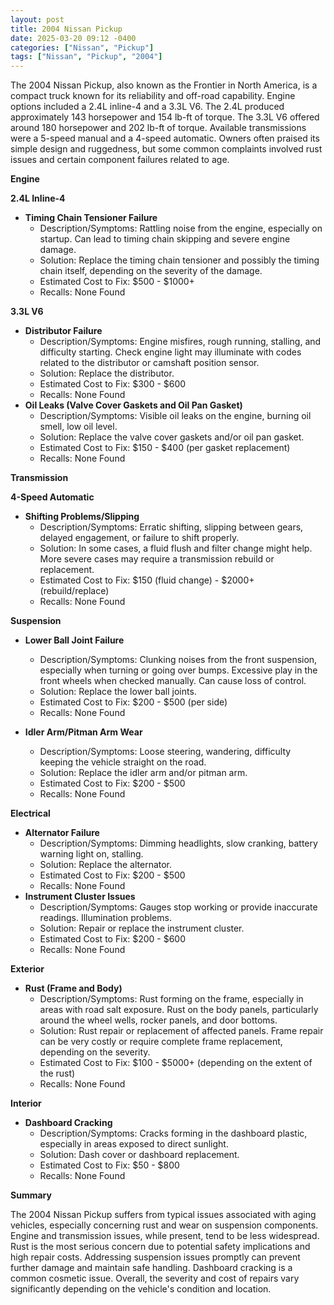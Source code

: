 ```yaml
---
layout: post
title: 2004 Nissan Pickup
date: 2025-03-20 09:12 -0400
categories: ["Nissan", "Pickup"]
tags: ["Nissan", "Pickup", "2004"]
---
```

The 2004 Nissan Pickup, also known as the Frontier in North America, is a compact truck known for its reliability and off-road capability. Engine options included a 2.4L inline-4 and a 3.3L V6. The 2.4L produced approximately 143 horsepower and 154 lb-ft of torque. The 3.3L V6 offered around 180 horsepower and 202 lb-ft of torque. Available transmissions were a 5-speed manual and a 4-speed automatic. Owners often praised its simple design and ruggedness, but some common complaints involved rust issues and certain component failures related to age.

**Engine**

**2.4L Inline-4**
*   **Timing Chain Tensioner Failure**
    *   Description/Symptoms: Rattling noise from the engine, especially on startup. Can lead to timing chain skipping and severe engine damage.
    *   Solution: Replace the timing chain tensioner and possibly the timing chain itself, depending on the severity of the damage.
    *   Estimated Cost to Fix: $500 - $1000+
    *   Recalls: None Found

**3.3L V6**
*   **Distributor Failure**
    *   Description/Symptoms: Engine misfires, rough running, stalling, and difficulty starting. Check engine light may illuminate with codes related to the distributor or camshaft position sensor.
    *   Solution: Replace the distributor.
    *   Estimated Cost to Fix: $300 - $600
    *   Recalls: None Found
*   **Oil Leaks (Valve Cover Gaskets and Oil Pan Gasket)**
    *   Description/Symptoms: Visible oil leaks on the engine, burning oil smell, low oil level.
    *   Solution: Replace the valve cover gaskets and/or oil pan gasket.
    *   Estimated Cost to Fix: $150 - $400 (per gasket replacement)
    *   Recalls: None Found

**Transmission**

**4-Speed Automatic**
*   **Shifting Problems/Slipping**
    *   Description/Symptoms: Erratic shifting, slipping between gears, delayed engagement, or failure to shift properly.
    *   Solution: In some cases, a fluid flush and filter change might help. More severe cases may require a transmission rebuild or replacement.
    *   Estimated Cost to Fix: $150 (fluid change) - $2000+ (rebuild/replace)
    *   Recalls: None Found

**Suspension**

*   **Lower Ball Joint Failure**
    *   Description/Symptoms: Clunking noises from the front suspension, especially when turning or going over bumps. Excessive play in the front wheels when checked manually. Can cause loss of control.
    *   Solution: Replace the lower ball joints.
    *   Estimated Cost to Fix: $200 - $500 (per side)
    *   Recalls: None Found

*   **Idler Arm/Pitman Arm Wear**
    * Description/Symptoms: Loose steering, wandering, difficulty keeping the vehicle straight on the road.
    * Solution: Replace the idler arm and/or pitman arm.
    * Estimated Cost to Fix: $200 - $500
    * Recalls: None Found

**Electrical**

*   **Alternator Failure**
    *   Description/Symptoms: Dimming headlights, slow cranking, battery warning light on, stalling.
    *   Solution: Replace the alternator.
    *   Estimated Cost to Fix: $200 - $500
    *   Recalls: None Found
*   **Instrument Cluster Issues**
    *   Description/Symptoms: Gauges stop working or provide inaccurate readings. Illumination problems.
    *   Solution: Repair or replace the instrument cluster.
    *   Estimated Cost to Fix: $200 - $600
    *   Recalls: None Found

**Exterior**

*   **Rust (Frame and Body)**
    *   Description/Symptoms: Rust forming on the frame, especially in areas with road salt exposure. Rust on the body panels, particularly around the wheel wells, rocker panels, and door bottoms.
    *   Solution: Rust repair or replacement of affected panels. Frame repair can be very costly or require complete frame replacement, depending on the severity.
    *   Estimated Cost to Fix: $100 - $5000+ (depending on the extent of the rust)
    *   Recalls: None Found

**Interior**

*   **Dashboard Cracking**
    *   Description/Symptoms: Cracks forming in the dashboard plastic, especially in areas exposed to direct sunlight.
    *   Solution: Dash cover or dashboard replacement.
    *   Estimated Cost to Fix: $50 - $800
    *   Recalls: None Found

**Summary**

The 2004 Nissan Pickup suffers from typical issues associated with aging vehicles, especially concerning rust and wear on suspension components. Engine and transmission issues, while present, tend to be less widespread. Rust is the most serious concern due to potential safety implications and high repair costs. Addressing suspension issues promptly can prevent further damage and maintain safe handling. Dashboard cracking is a common cosmetic issue. Overall, the severity and cost of repairs vary significantly depending on the vehicle's condition and location.


